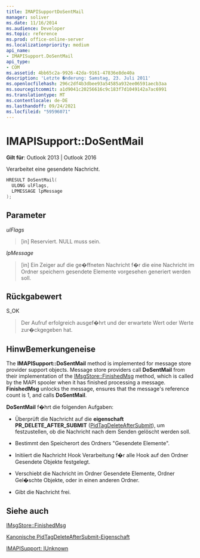 ```yaml
---
title: IMAPISupportDoSentMail
manager: soliver
ms.date: 11/16/2014
ms.audience: Developer
ms.topic: reference
ms.prod: office-online-server
ms.localizationpriority: medium
api_name:
- IMAPISupport.DoSentMail
api_type:
- COM
ms.assetid: 4bb65c2a-9926-42da-9161-47836e8de40a
description: 'Letzte �nderung: Samstag, 23. Juli 2011'
ms.openlocfilehash: 296c2df4b3dbee93a54585a932ee06591aecb3aa
ms.sourcegitcommit: a1d9041c20256616c9c183f7d1049142a7ac6991
ms.translationtype: MT
ms.contentlocale: de-DE
ms.lasthandoff: 09/24/2021
ms.locfileid: "59596071"
---
```

# <a name="imapisupportdosentmail"></a>IMAPISupport::DoSentMail

  
  
**Gilt für**: Outlook 2013 | Outlook 2016 
  
Verarbeitet eine gesendete Nachricht.
  
```cpp
HRESULT DoSentMail(
  ULONG ulFlags,
  LPMESSAGE lpMessage
);
```

## <a name="parameters"></a>Parameter

 _ulFlags_
  
> [in] Reserviert. NULL muss sein.
    
 _lpMessage_
  
> [in] Ein Zeiger auf die ge�ffneten Nachricht f�r die eine Nachricht im Ordner speichern gesendete Elemente vorgesehen generiert werden soll.
    
## <a name="return-value"></a>Rückgabewert

S_OK 
  
> Der Aufruf erfolgreich ausgef�hrt und der erwartete Wert oder Werte zur�ckgegeben hat.
    
## <a name="remarks"></a>HinwBemerkungeneise

The **IMAPISupport::DoSentMail** method is implemented for message store provider support objects. Message store providers call **DoSentMail** from their implementation of the [IMsgStore::FinishedMsg](imsgstore-finishedmsg.md) method, which is called by the MAPI spooler when it has finished processing a message. **FinishedMsg** unlocks the message, ensures that the message's reference count is 1, and calls **DoSentMail**.
  
 **DoSentMail** f�hrt die folgenden Aufgaben: 
  
- Überprüft die Nachricht auf die **eigenschaft PR_DELETE_AFTER_SUBMIT** ([PidTagDeleteAfterSubmit](pidtagdeleteaftersubmit-canonical-property.md)), um festzustellen, ob die Nachricht nach dem Senden gelöscht werden soll.
    
- Bestimmt den Speicherort des Ordners "Gesendete Elemente".
    
- Initiiert die Nachricht Hook Verarbeitung f�r alle Hook auf den Ordner Gesendete Objekte festgelegt.
    
- Verschiebt die Nachricht im Ordner Gesendete Elemente, Ordner Gel�schte Objekte, oder in einen anderen Ordner.
    
- Gibt die Nachricht frei.
    
## <a name="see-also"></a>Siehe auch



[IMsgStore::FinishedMsg](imsgstore-finishedmsg.md)
  
[Kanonische PidTagDeleteAfterSubmit-Eigenschaft](pidtagdeleteaftersubmit-canonical-property.md)
  
[IMAPISupport: IUnknown](imapisupportiunknown.md)

